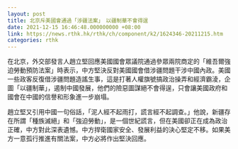 ```yaml
---
layout: post
title: 北京斥美國會通過「涉疆法案」　以疆制華不會得逞
date: 2021-12-15 16:46:48.000000000 +08:00
link: https://news.rthk.hk/rthk/ch/component/k2/1624346-20211215.htm
categories: rthk
---
```


在北京，外交部發言人趙立堅回應美國國會眾議院通過參眾兩院商定的「維吾爾強迫勞動預防法案」時表示，中方堅決反對美國國會借涉疆問題干涉中國內政。美國一些政客反復借涉疆問題造謠生事，這是打著人權旗號搞政治操弄和經濟霸淩，企圖「以疆制華」，遏制中國發展，他們的險惡圖謀絕不會得逞，只會讓美國政府和國會在中國的信譽和形象進一步崩塌。

趙立堅又引用中國一句俗話，「泥人經不起雨打，謊言經不起調查。」他說，新疆存在所謂「種族滅絕」和「強迫勞動」，是一個世紀謊言，但在美國卻正在成為政治正確，中方對此深表遺憾。中方捍衛國家安全、發展利益的決心堅定不移。如果美方一意孤行推進有關法案，中方必將作出堅決回應。
